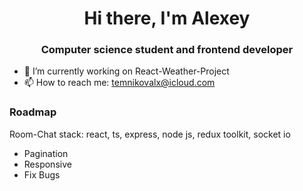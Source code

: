 <h1 align="center">Hi there, I'm Alexey </h1>
<h3 align="center">Computer science student and frontend developer</h3>

- 🔭 I’m currently working on React-Weather-Project
- 📫 How to reach me: temnikovalx@icloud.com

<h3>Roadmap</h3>
Room-Chat
stack: react, ts, express, node js, redux toolkit, socket io

- Pagination
- Responsive
- Fix Bugs
